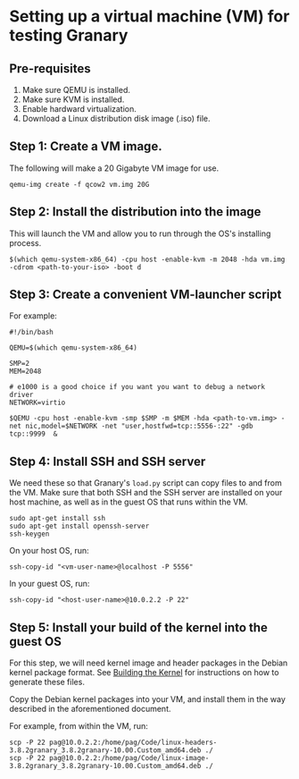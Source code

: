 Setting up a virtual machine (VM) for testing Granary
=====================================================

## Pre-requisites

  1. Make sure QEMU is installed.
  2. Make sure KVM is installed.
  3. Enable hardward virtualization.
  4. Download a Linux distribution disk image (.iso) file.

## Step 1: Create a VM image.

The following will make a 20 Gigabyte VM image for use.

```basemake
qemu-img create -f qcow2 vm.img 20G
```

## Step 2: Install the distribution into the image

This will launch the VM and allow you to run through the OS's
installing process.

```basemake
$(which qemu-system-x86_64) -cpu host -enable-kvm -m 2048 -hda vm.img -cdrom <path-to-your-iso> -boot d
```

## Step 3: Create a convenient VM-launcher script

For example:
```basemake
#!/bin/bash

QEMU=$(which qemu-system-x86_64)

SMP=2
MEM=2048

# e1000 is a good choice if you want you want to debug a network driver
NETWORK=virtio 

$QEMU -cpu host -enable-kvm -smp $SMP -m $MEM -hda <path-to-vm.img> -net nic,model=$NETWORK -net "user,hostfwd=tcp::5556-:22" -gdb tcp::9999  &
```

## Step 4: Install SSH and SSH server

We need these so that Granary's `load.py` script can copy files
to and from the VM. Make sure that both SSH and the SSH server
are installed on your host machine, as well as in the guest OS that
runs within the VM.

```basemake
sudo apt-get install ssh
sudo apt-get install openssh-server
ssh-keygen
```

On your host OS, run:

```basemake
ssh-copy-id "<vm-user-name>@localhost -P 5556"
```

In your guest OS, run:

```basemake
ssh-copy-id "<host-user-name>@10.0.2.2 -P 22"
```

## Step 5: Install your build of the kernel into the guest OS

For this step, we will need kernel image and header packages in the
Debian kernel package format. See [Building the Kernel](building-the-kernel.md)
for instructions on how to generate these files.

Copy the Debian kernel packages into your VM, and install them
in the way described in the aforementioned document.

For example, from within the VM, run:

```basemake
scp -P 22 pag@10.0.2.2:/home/pag/Code/linux-headers-3.8.2granary_3.8.2granary-10.00.Custom_amd64.deb ./
scp -P 22 pag@10.0.2.2:/home/pag/Code/linux-image-3.8.2granary_3.8.2granary-10.00.Custom_amd64.deb ./
```
